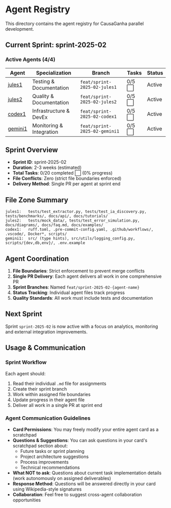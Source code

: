# Agent Registry

This directory contains the agent registry for CausaGanha parallel development.

## Current Sprint: sprint-2025-02

### Active Agents (4/4)

| Agent | Specialization | Branch | Tasks | Status |
|-------|---------------|--------|-------|--------|
| [jules1](./jules1.md) | Testing & Documentation | `feat/sprint-2025-02-jules1` | 0/5 ⬜ | Active |
| [jules2](./jules2.md) | Quality & Documentation | `feat/sprint-2025-02-jules2` | 0/5 ⬜ | Active |
| [codex1](./codex1.md) | Infrastructure & DevEx | `feat/sprint-2025-02-codex1` | 0/5 ⬜ | Active |
| [gemini1](./gemini1.md) | Monitoring & Integration | `feat/sprint-2025-02-gemini1` | 0/5 ⬜ | Active |

## Sprint Overview

- **Sprint ID**: sprint-2025-02
- **Duration**: 2-3 weeks (estimated)
- **Total Tasks**: 0/20 completed ⬜ (0% progress)
- **File Conflicts**: Zero (strict file boundaries enforced)
- **Delivery Method**: Single PR per agent at sprint end

## File Zone Summary

```
jules1:   tests/test_extractor.py, tests/test_ia_discovery.py, tests/benchmarks/, docs/api/, docs/tutorials/
jules2:   tests/mock_data/, tests/test_error_simulation.py, docs/diagrams/, docs/faq.md, docs/examples/
codex1:   ruff.toml, .pre-commit-config.yaml, .github/workflows/, .vscode/, Docker*, scripts/
gemini1:  src/ (type hints), src/utils/logging_config.py, scripts/{dev,db,env}/, .env.example
```

## Agent Coordination

1. **File Boundaries**: Strict enforcement to prevent merge conflicts
2. **Single PR Delivery**: Each agent delivers all work in one comprehensive PR
3. **Sprint Branches**: Named `feat/sprint-2025-02-{agent-name}`
4. **Status Tracking**: Individual agent files track progress
5. **Quality Standards**: All work must include tests and documentation

## Next Sprint

Sprint `sprint-2025-02` is now active with a focus on analytics, monitoring and
external integration improvements.

## Usage & Communication

### **Sprint Workflow**
Each agent should:
1. Read their individual `.md` file for assignments
2. Create their sprint branch
3. Work within assigned file boundaries
4. Update progress in their agent file
5. Deliver all work in a single PR at sprint end

### **Agent Communication Guidelines**
- **Card Permissions**: You may freely modify your entire agent card as a scratchpad
- **Questions & Suggestions**: You can ask questions in your card's scratchpad section about:
  - Future tasks or sprint planning
  - Project architecture suggestions
  - Process improvements
  - Technical recommendations
- **What NOT to ask**: Questions about current task implementation details (work autonomously on assigned deliverables)
- **Response Method**: Questions will be answered directly in your card using Wikipedia-style signatures
- **Collaboration**: Feel free to suggest cross-agent collaboration opportunities